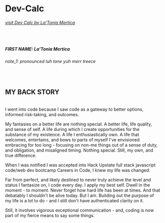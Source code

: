 # Dev-Calc

###### <a href="https://www.latoniamertica.dev/Dev-Calc/" target="_blank">visit Dev Calc by La'Tonia Mertica</a>
<br>


##### FIRST NAME: La'Tonia Mertica
###### note_1: pronounced *luh tone yuh merr treece*
<br>

## MY BACK STORY
<br>
I went into code because I saw code as a gateway to better options, informed risk-taking, and outcomes. 

My fantasies on a better life are nothing special. A better life, life quality, and sense of self. A life during which I create opportunities for the substance of my existence. A life I enthusiastically own. A life that welcomes, entertains, and bows to parts of myself I've envisioned embracing for too long - focusing on non-me things out of a sense of duty, and obligation, and misaligned timing. Nothing special. Still, my own, and true difference.  

When I was notified I was accepted into Hack Upstate full stack javascript code/web dev bootcamp Careers in Code, I knew my life was changed. 

Far from perfect, and likely destined to never truly achieve the level and status I fantasize on, I code every day. I apply my best self. Dwell in the moment - to moment. Never forget how hard life has been at times. And that debatably I shouldn't be alive today. But I am. Building out the purpose of my life is a lot to do - and I still don't have authenticated clarity on it. 

Still, it involves vigorous exceptional communication - and, coding is now part of my fierce means to say some things.
